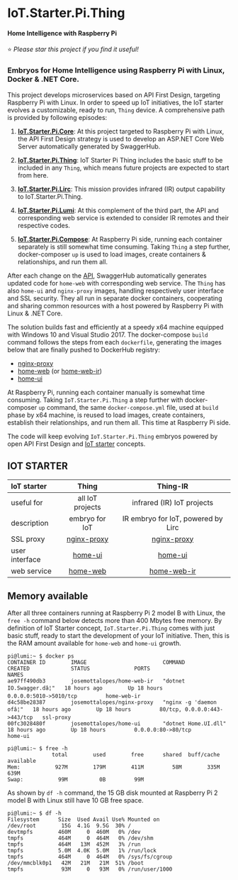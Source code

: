# IoT.Starter.Pi.Thing		

#### Home Intelligence with Raspberry Pi

:star: *Please star this project if you find it useful!*

### Embryos for Home Intelligence using Raspberry Pi with Linux, Docker & .NET Core.

This project develops microservices based on API First Design, targeting Raspberry Pi with Linux. In order to speed up IoT initiatives, the IoT starter evolves a customizable, ready to run, `Thing` device. A comprehensive path is provided by following episodes:

1. [**IoT.Starter.Pi.Core**](https://github.com/josemotta/IoT.Starter.Pi.Thing/wiki/1.-IoT.Starter.Pi.Core): At this project targeted to Raspberry Pi with Linux, the API First Design strategy is used to develop an ASP.NET Core Web Server automatically generated by SwaggerHub. 

2. [**IoT.Starter.Pi.Thing**](https://github.com/josemotta/IoT.Starter.Pi.Thing/wiki/2.-IoT.Starter.Pi.Thing): IoT Starter Pi Thing includes the basic stuff to be included in any `Thing`, which means future projects are expected to start from here. 

3. [**IoT.Starter.Pi.Lirc**](https://github.com/josemotta/IoT.Starter.Pi.Thing/wiki/3.-IoT.Starter.Pi.Lirc): This mission provides infrared (IR) output capability to IoT.Starter.Pi.Thing. 

4. [**IoT.Starter.Pi.Lumi**](https://github.com/josemotta/IoT.Starter.Pi.Thing/wiki/4.-IoT.Starter.Pi.Lumi): At this complement of the third part, the API and corresponding web service is extended to consider IR remotes and their respective codes. 

5. [**IoT.Starter.Pi.Compose**](https://github.com/josemotta/IoT.Starter.Pi.Thing/wiki/5.-IoT.Starter.Pi.Compose): At Raspberry Pi side, running each container separately is still somewhat time consuming. Taking `Thing` a step further, docker-composer `up` is used to load images, create containers &  relationships, and run them all.

After each change on the [API](https://app.swaggerhub.com/apis/motta/home), SwaggerHub automatically generates updated code for `home-web` with corresponding web service. The `Thing` has also `home-ui` and `nginx-proxy` images, handling respectively user interface and SSL security. They all run in separate docker containers, cooperating and sharing common resources with a host powered by Raspberry Pi with Linux & .NET Core. 

The solution builds fast and efficiently at a speedy x64 machine equipped with Windows 10 and Visual Studio 2017. The docker-compose `build` command follows the steps from each `dockerfile`, generating the images below that are finally pushed to DockerHub registry:

- [nginx-proxy](https://hub.docker.com/r/josemottalopes/nginx-proxy/)
- [home-web](https://hub.docker.com/r/josemottalopes/home-web/) (or [home-web-ir](https://hub.docker.com/r/josemottalopes/home-web-ir/))
- [home-ui](https://hub.docker.com/r/josemottalopes/home-ui/)

At Raspberry Pi, running each container manually is somewhat time consuming. Taking  `IoT.Starter.Pi.Thing` a step further with docker-composer `up` command, the same `docker-compose.yml` file, used at `build` phase by x64 machine, is reused to load images, create containers, establish their relationships, and run them all. This time at Raspberry Pi side.

The code will keep evolving `IoT.Starter.Pi.Thing` embryos powered by open API First Design and [IoT starter](https://github.com/josemotta/IoT.Starter.Np2.Core) concepts. 

## IOT STARTER

| IoT starter  | **Thing** | **Thing-IR** |  
| :---         |     :---:      |          :---: |  
| useful for  | all IoT projects |  infrared (IR) IoT projects |  
| description | embryo for IoT | IR embryo for IoT, powered by Lirc | 
| SSL proxy   | [nginx-proxy](https://hub.docker.com/r/josemottalopes/nginx-proxy/)     | [nginx-proxy](https://hub.docker.com/r/josemottalopes/nginx-proxy/)    |  
| user interface     | [home-ui](https://hub.docker.com/r/josemottalopes/home-ui/)       | [home-ui](https://hub.docker.com/r/josemottalopes/home-ui/)      |  
| web service  | [home-web](https://hub.docker.com/r/josemottalopes/home-web/)       | [home-web-ir](https://hub.docker.com/r/josemottalopes/home-web-ir/)      | 

## Memory available

After all three containers running at Raspberry Pi 2 model B with Linux, the `free -h` command below detects more than 400 Mbytes free memory. By definition of IoT Starter concept, `IoT.Starter.Pi.Thing` comes with just basic stuff, ready to start the development of your IoT initiative. Then, this is the RAM amount available for `home-web` and `home-ui` growth.

	pi@lumi:~ $ docker ps
	CONTAINER ID        IMAGE                        COMMAND                  CREATED             STATUS              PORTS                          NAMES
	ae97ff490db3        josemottalopes/home-web-ir   "dotnet IO.Swagger.dâ¦"   18 hours ago        Up 18 hours         0.0.0.0:5010->5010/tcp         home-web-ir
	d4c58be28387        josemottalopes/nginx-proxy   "nginx -g 'daemon ofâ¦"   18 hours ago        Up 18 hours         80/tcp, 0.0.0.0:443->443/tcp   ssl-proxy
	00fc3028480f        josemottalopes/home-ui       "dotnet Home.UI.dll"     18 hours ago        Up 18 hours         0.0.0.0:80->80/tcp             home-ui

	pi@lumi:~ $ free -h
	              total        used        free      shared  buff/cache   available
	Mem:           927M        179M        411M         58M        335M        639M
	Swap:           99M          0B         99M

As shown by `df -h` command, the 15 GB disk mounted at Raspberry Pi 2 model B with Linux still have 10 GB free space.

	pi@lumi:~ $ df -h
	Filesystem      Size  Used Avail Use% Mounted on
	/dev/root        15G  4.1G  9.5G  30% /
	devtmpfs        460M     0  460M   0% /dev
	tmpfs           464M     0  464M   0% /dev/shm
	tmpfs           464M   13M  452M   3% /run
	tmpfs           5.0M  4.0K  5.0M   1% /run/lock
	tmpfs           464M     0  464M   0% /sys/fs/cgroup
	/dev/mmcblk0p1   42M   21M   21M  51% /boot
	tmpfs            93M     0   93M   0% /run/user/1000



